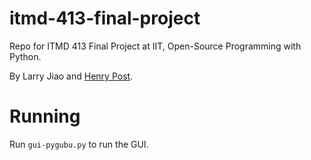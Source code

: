 # itmd-413-final-project

Repo for ITMD 413 Final Project at IIT, Open-Source Programming with Python.

By Larry Jiao and [Henry Post](http://henryfbp.me/).

# Running

Run `gui-pygubu.py` to run the GUI.

